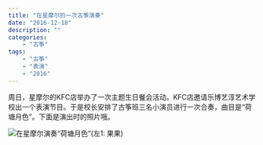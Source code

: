 ```yaml
---
title: "在星摩尔的一次古筝演奏"
date: "2016-12-18"
description: ""
categories:
    - "古筝"
tags:
    - "古筝"
    - "表演"
    - "2016"
---
```


周日，星摩尔的KFC店举办了一次主题生日餐会活动。KFC店邀请乐博艺淳艺术学校出一个表演节目。于是校长安排了古筝班三名小演员进行一次合奏，曲目是“荷塘月色”。下面是演出时的照片哦。

![在星摩尔演奏“荷塘月色”(左1: 果果)](http://image.tonybai.com/img/201612/koto_20161218_1.jpg)
